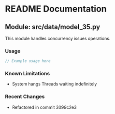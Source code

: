# README Documentation

## Module: src/data/model_35.py

This module handles concurrency issues operations.

### Usage

```java
// Example usage here
```

### Known Limitations

- System hangs Threads waiting indefinitely

### Recent Changes

- Refactored in commit 3099c2e3
